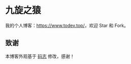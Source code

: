 # 九旋之猿

我的个人博客：<https://www.todev.top/>，欢迎 Star 和 Fork。

## 致谢

本博客外观基于 [码志](https://github.com/mzlogin/mzlogin.github.io) 修改，感谢！
